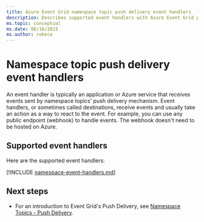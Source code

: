 ```yaml
---
title: Azure Event Grid namespace topic push delivery event handlers
description: Describes supported event handlers with Azure Event Grid push delivery available in namespace topics. Webhooks, Event Hubs.
ms.topic: conceptual
ms.date: 06/16/2023
ms.author: robece
---
```



# Namespace topic push delivery event handlers

An event handler is typically an application or Azure service that receives events sent by namespace topics' push delivery mechanism. Event handlers, or sometimes called destinations, receive events and usually take an action as a way to react to the event. For example, you can use any public endpoint (webhook) to handle events. The webhook doesn't need to be hosted on Azure.

## Supported event handlers

Here are the supported event handlers: 

[!INCLUDE [namespace-event-handlers.md](includes/namespace-event-handlers.md)]

## Next steps

- For an introduction to Event Grid's Push Delivery, see [Namespace Topics - Push Delivery](namespace-push-delivery-overview.md).